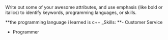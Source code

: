 Write out some of your awesome attributes, and use emphasis (like bold or italics) to identify keywords, programming languages, or skills. 

**the programming language i learned is c++
_Skills:
**- Customer Service
- Programmer

